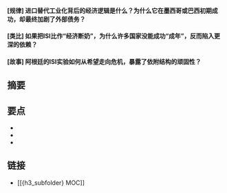 #### [规律] 进口替代工业化背后的经济逻辑是什么？为什么它在墨西哥或巴西初期成功，却最终加剧了外部债务？


#### [类比] 如果把ISI比作“经济断奶”，为什么许多国家没能成功“成年”，反而陷入更深的依赖？


#### [故事] 阿根廷的ISI实验如何从希望走向危机，暴露了依附结构的顽固性？


## 摘要


## 要点

- 
- 
- 

## 链接

- [[{h3_subfolder} MOC]]

